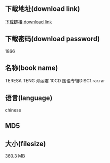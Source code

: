 ## 下载地址(download link)
[下载链接 download link](https://tutu365.netlify.app/?s=TERESA+TENG+%E9%82%93%E4%B8%BD%E5%90%9B+10CD+%E5%9B%BD%E8%AF%AD%E4%B8%93%E8%BE%91DISC1.rar)

## 下载密码(download password)
1866

## 名称(book name)
TERESA TENG 邓丽君 10CD 国语专辑DISC1.rar.rar

## 语言(language)
chinese

## MD5


## 大小(filesize)
360.3 MB
